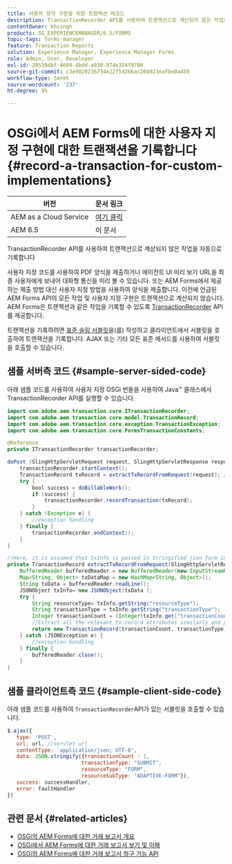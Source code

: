 ```yaml
---
title: 사용자 정의 구현을 위한 트랜잭션 레코드
description: TransactionRecorder API를 사용하여 트랜잭션으로 계산되지 않은 작업을 자동으로 기록합니다.
contentOwner: khsingh
products: SG_EXPERIENCEMANAGER/6.5/FORMS
topic-tags: forms-manager
feature: Transaction Reports
solution: Experience Manager, Experience Manager Forms
role: Admin, User, Developer
exl-id: 205394bf-4609-4bdd-a030-974e354f9700
source-git-commit: c3e9029236734e22f5d266ac26b923eafbe0a459
workflow-type: tm+mt
source-wordcount: '237'
ht-degree: 9%

---
```


# OSGi에서 AEM Forms에 대한 사용자 지정 구현에 대한 트랜잭션을 기록합니다 {#record-a-transaction-for-custom-implementations}

| 버전 | 문서 링크 |
| -------- | ---------------------------- |
| AEM as a Cloud Service | [여기 클릭](https://experienceleague.adobe.com/ko/docs/experience-manager-cloud-service/content/forms/using-communications/record-transaction-custom-implementation) |
| AEM 6.5 | 이 문서 |

TransactionRecorder API를 사용하여 트랜잭션으로 계상되지 않은 작업을 자동으로 기록합니다

사용자 지정 코드를 사용하여 PDF 양식을 제출하거나 에이전트 UI 미리 보기 URL을 최종 사용자에게 보내어 대화형 통신을 미리 볼 수 있습니다. 또는 AEM Forms에서 제공하는 제출 방법 대신 사용자 지정 방법을 사용하여 양식을 제출합니다. 이전에 언급된 AEM Forms API의 모든 작업 및 사용자 지정 구현은 트랜잭션으로 계산되지 않습니다. AEM Forms은 트랜잭션과 같은 작업을 기록할 수 있도록 [TransactionRecorder](https://developer.adobe.com/experience-manager/reference-materials/6-5/forms/javadocs/com/adobe/aem/transaction/core/ITransactionRecorder.html) API를 제공합니다.

트랜잭션을 기록하려면 [표준 슬링 서블릿](https://experienceleague.adobe.com/docs/experience-manager-learn/forms/store-and-retrieve-af-with-2fa/create-servlet.html?lang=ko)을(를) 작성하고 클라이언트에서 서블릿을 호출하여 트랜잭션을 기록합니다. AJAX 또는 기타 모든 표준 메서드를 사용하여 서블릿을 호출할 수 있습니다.

## 샘플 서버측 코드 {#sample-server-sided-code}

아래 샘플 코드를 사용하여 사용자 지정 OSGi 번들을 사용하여 Java™ 클래스에서 TransactionRecorder API를 실행할 수 있습니다.

```java
import com.adobe.aem.transaction.core.ITransactionRecorder;
import com.adobe.aem.transaction.core.model.TransactionRecord;
import com.adobe.aem.transaction.core.exception.TransactionException;
import com.adobe.aem.transaction.core.FormsTransactionConstants;

@Reference
private ITransactionRecorder transactionRecorder;

doPost (SlingHttpServletRequest request, SlingHttpServletResponse response) {
    transactionRecorder.startContext();
    TransactionRecord txRecord = extractTxRecordFromRequest(request); //extract transaction relevant data from request
    try {
        bool success = doBillableWork();
        if (success) {
            transactionRecorder.recordTransaction(txRecord);
        }
    } catch (Exception e) {
        //exception handling
    } finally {
        transactionRecorder.endContext();
    }
}

//Here, it is assumed that txInfo is passed in Stringified json form in the ajax call (in data parameter). You can pass txInfo from client in any way that you find suitable.
private TransactionRecord extractTxRecordFromRequest(SlingHttpServletRequest request) {
    BufferedReader bufferedReader = new BufferedReader(new InputStreamReader(request.getInputStream()));
    Map<String, Object> txDataMap = new HashMap<String, Object>();
    String txData = bufferedReader.readLine();
    JSONObject txInfo= new JSONObject(txData );
    try {
        String resourceType= txInfo.getString("resourceType");
        String transactionType = txInfo.getString("transactionType");
        Integer transactionCount = (Integer)txInfo.get("transactionCount");
        //Extract all the relevant tx record attributes similarly and pass them in Transaction Record constructor as per the java doc}
        return new TransactionRecord(transactionCount, transactionType, resourceType, ..);
    } catch (JSONException e) {
        //exception handling
    } finally {
        bufferedReader.close();
    }
}
```

## 샘플 클라이언트측 코드 {#sample-client-side-code}

아래 샘플 코드를 사용하여 `TransactionRecorder`API가 있는 서블릿을 호출할 수 있습니다.

```javascript
$.ajax({
   type: 'POST',
   url: url, //servlet url
   contentType: 'application/json; UTF-8',
   data: JSON.stringify({transactionCount : 1,
                        transactionType: "SUBMIT",
                        resourceType: "FORM",
                        resourceSubType: "ADAPTIVE-FORM"}),
   success: successHandler,
   error: faultHandler
})
```

## 관련 문서 {#related-articles}

* [OSGi의 AEM Forms에 대한 거래 보고서 개요](/help/forms/using/transaction-reports-overview.md)
* [OSGi에서 AEM Forms에 대한 거래 보고서 보기 및 이해](/help/forms/using/viewing-and-understanding-transaction-reports.md)
* [OSGi의 AEM Forms에 대한 거래 보고서 청구 가능 API](/help/forms/using/transaction-reports-billable-apis.md)
